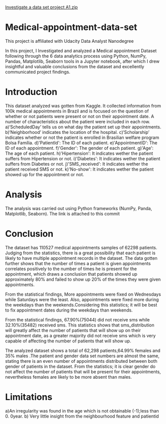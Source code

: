[Investigate a data set project A1.zip](https://github.com/Sharzzdevise/Medical-appointment-data-set/files/8952257/Investigate.a.data.set.project.A1.zip)
# Medical-appointment-data-set
This project is affiliated with Udacity Data Analyst Nanodegree 

In this project, I  Investigated and analyzed a Medical appointment Dataset following through the 6 data analytics process using Python, NumPy, Pandas, Matplotlib, Seaborn tools in a Jupyter notebook, after which I drew insightful and valuable conclusions from the dataset and excellently communicated project findings.

# Introduction
This dataset analyzed was gotten from Kaggle. It collected information from 100k medical appointments in Brazil and is focused on the question of whether or not patients were present or not on their appointment date. A number of characteristics about the patient were included in each row. 
a)‘ScheduledDay’ tells us on what day the patient set up their appointments.
b)‘Neighborhood’ indicates the location of the hospital. 
c)‘Scholarship’ indicates whether or not the patient is enrolled in Brasilian welfare program Bolsa Família. 
d)'PatientId': The ID of each patient. 
e)'AppointmentID': The ID of each appointment. 
f)'Gender': The gender of each patient.
g)'Age': The age of each patient.
h)'Hipertension': It indicates wether the patient suffers from Hipertension or not. 
i)'Diabetes': It indicates wether the patient suffers from Diabetes or not. 
j)'SMS_received': It indicates wether the patient received SMS or not. 
k)'No-show': It indicates wether the patient showed up for the appointment or not.

# Analysis
The analysis was carried out using Python frameworks (NumPy, Panda, Matplotlib, Seaborn). The link is attached to this commit

# Conclusion
The dataset has 110527 medical appointments samples of 62298 patients. Judging from the statistics, there is a great possibility that each patient is likely to have multiple appointment records in the dataset. The data gotten further shows that the number of times a patient is given appointments correlates positively to the number of times he is present for the appointment, which draws a conclusion that patients showed up approximately 80% and failed to show up 20% of the times they were given appointments.

From the statistical findings, More appointments were fixed on Wednesdays while Saturdays were the least. Also, appointments were fixed more during the weekdays than the weekends.Considering this statistics; it will be best to fix appointment dates during the weekdays than weekends.

From the statistical findings, 67.90%(75044) did not receive sms while 32.10%(35482) received sms. This statistics shows that sms_distribution will greatly affect the number of patients that will show up on their appointment date, as a greater majority did not receive sms which is very capable of affecting the number of patients that will show up.

The analyzed dataset shows a total of 62,298 patients,64.99% females and 35% males .The patient and gender data set numbers are almost the same, stating there is an even number of appointments distributed between both gender of patients in the dataset. From the statistics; it is clear gender do not affect the number of patients that will be present for their appointments, nevertheless females are likely to be more absent than males.

# Limitations
a)An irregularity was found in the age which is not obtainable (-1);less than 0. 0year. 
b) Very little insight from the neighbourhood feature and patientid

